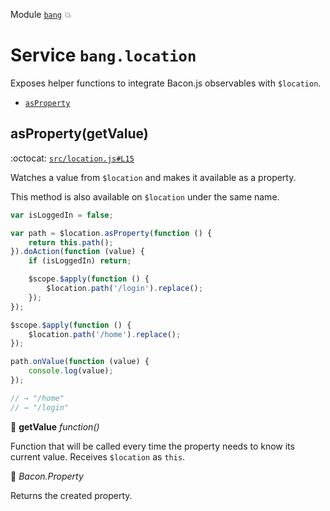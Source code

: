 Module [`bang`](index.md) :boom:
# Service `bang.location`

Exposes helper functions to integrate Bacon.js observables with `$location`.


* [`asProperty`](#aspropertygetvalue)


## asProperty(getValue)

:octocat: [`src/location.js#L15`](https://github.com/nouncy/bangjs/tree/master/src/location.js#L15)

Watches a value from `$location` and makes it available as a property.

This method is also available on `$location` under the same name.

```js
var isLoggedIn = false;

var path = $location.asProperty(function () {
	return this.path();
}).doAction(function (value) {
	if (isLoggedIn) return;

	$scope.$apply(function () {
		$location.path('/login').replace();
	});
});

$scope.$apply(function () {
	$location.path('/home').replace();
});

path.onValue(function (value) {
	console.log(value);
});

// → "/home"
// → "/login"
```

:baby_bottle: **getValue** _function()_

Function that will be called every time the property needs to know its current
value. Receives `$location` as `this`.

:dash: _Bacon.Property_

Returns the created property.

